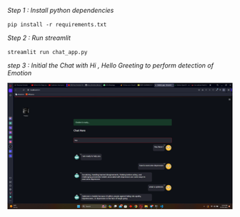 *Step 1 : Install python dependencies*</br>

`pip install -r requirements.txt`



*Step 2 : Run streamlit* </br>

`streamlit run chat_app.py`</br>


*step 3 : Initial the Chat with Hi , Hello Greeting to perform detection of Emotion*

<img src="https://github.com/danielprinceD/EmoCare/blob/main/Project%20Output/Chatbot%20Integration/Face%20Detected%20Output.png" />
